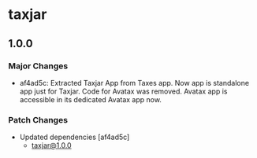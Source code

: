 # taxjar

## 1.0.0

### Major Changes

- af4ad5c: Extracted Taxjar App from Taxes app. Now app is standalone app just for Taxjar. Code for Avatax was removed. Avatax app is accessible in its dedicated Avatax app now.

### Patch Changes

- Updated dependencies [af4ad5c]
  - taxjar@1.0.0
